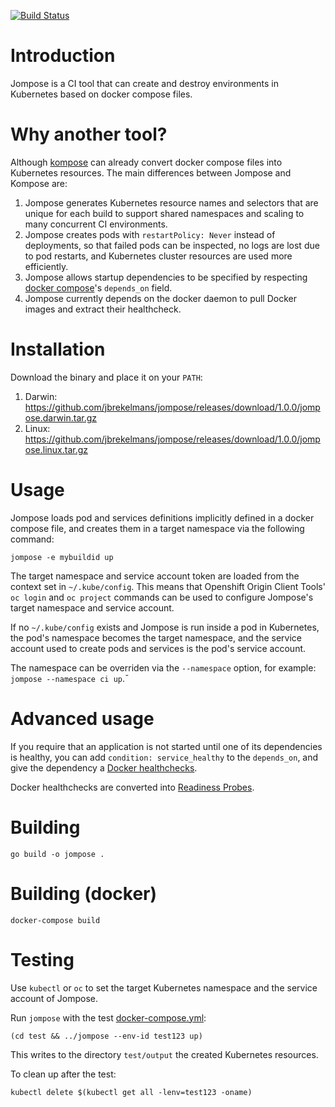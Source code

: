 [![Build Status](https://travis-ci.com/jbrekelmans/jompose.svg?branch=master)](https://travis-ci.com/jbrekelmans/jompose)

# Introduction
Jompose is a CI tool that can create and destroy environments in Kubernetes based on docker compose files.

# Why another tool?
Although [kompose](https://github.com/kubernetes/kompose) can already convert docker compose files into Kubernetes resources. The main differences between Jompose and Kompose are:
1. Jompose generates Kubernetes resource names and selectors that are unique for each build to support shared namespaces and scaling to many concurrent CI environments.
1. Jompose creates pods with `restartPolicy: Never` instead of deployments, so that failed pods can be inspected, no logs are lost due to pod restarts, and Kubernetes cluster resources are used more efficiently.
1. Jompose allows startup dependencies to be specified by respecting [docker compose](https://docs.docker.com/compose/compose-file/compose-file-v2#depends_on)'s `depends_on` field.
1. Jompose currently depends on the docker daemon to pull Docker images and extract their healthcheck.

# Installation
Download the binary and place it on your `PATH`:
1. Darwin: https://github.com/jbrekelmans/jompose/releases/download/1.0.0/jompose.darwin.tar.gz
1. Linux: https://github.com/jbrekelmans/jompose/releases/download/1.0.0/jompose.linux.tar.gz

# Usage
Jompose loads pod and services definitions implicitly defined in a docker compose file, and creates them in a target namespace via the following command:
```
jompose -e mybuildid up
```

The target namespace and service account token are loaded from the context set in `~/.kube/config`. This means that Openshift Origin Client Tools' `oc login` and `oc project` commands can be used to configure Jompose's target namespace and service account.

If no `~/.kube/config` exists and Jompose is run inside a pod in Kubernetes, the pod's namespace becomes the target namespace, and the service account used to create pods and services is the pod's service account.

The namespace can be overriden via the `--namespace` option, for example: `jompose --namespace ci up`.¯

# Advanced usage
If you require that an application is not started until one of its dependencies is healthy, you can add `condition: service_healthy` to the `depends_on`, and give the dependency a [Docker healthchecks](https://docs.docker.com/engine/reference/builder#healthcheck).

Docker healthchecks are converted into [Readiness Probes](https://kubernetes.io/docs/tasks/configure-pod-container/configure-liveness-readiness-probes/).

# Building
```
go build -o jompose .
```
# Building (docker)
```
docker-compose build
```

# Testing
Use `kubectl` or `oc` to set the target Kubernetes namespace and the service account of Jompose.

Run `jompose` with the test [docker-compose.yml](test/docker-compose.yml):
```
(cd test && ../jompose --env-id test123 up)
```
This writes to the directory `test/output` the created Kubernetes resources.

To clean up after the test:
```
kubectl delete $(kubectl get all -lenv=test123 -oname)
```
